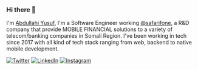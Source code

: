 ### Hi there 👋

I'm [Abdullahi Yusuf](https://abdullahicyc.com), I'm a Software Engineer working [@safarifone](http://safarione.ca), a R&D company that provide MOBILE FINANCIAL solutions to a variety of telecom/banking companies in Somali Region. I've been working in tech since 2017 with all kind of tech stack ranging from web, backend to native mobile development.

<!-- Social Media -->
[![Twitter][1.2]][1] [![LinkedIn][2.2]][2] [![Instagram][3.2]][3]

[1.2]: https://github.com/WaylonWalker/WaylonWalker/blob/main/icon/twitter.png?raw=true
[2.2]: https://github.com/WaylonWalker/WaylonWalker/blob/main/icon/linkedin.png?raw=true
[3.2]: https://github.com/WaylonWalker/WaylonWalker/blob/main/icon/instagram.png?raw=true

[1]: https://twitter.com/abdullahicyc
[2]: https://www.linkedin.com/in/abdullahicyc/
[3]: https://www.instagram.com/abdullahicyc/

<!--
**abdullahicyc/abdullahicyc** is a ✨ _special_ ✨ repository because its `README.md` (this file) appears on your GitHub profile.

Here are some ideas to get you started:

- 🔭 I’m currently working on ...
- 🌱 I’m currently learning ...
- 👯 I’m looking to collaborate on ...
- 🤔 I’m looking for help with ...
- 💬 Ask me about ...
- 📫 How to reach me: ...
- 😄 Pronouns: ...
- ⚡ Fun fact: ...
-->
